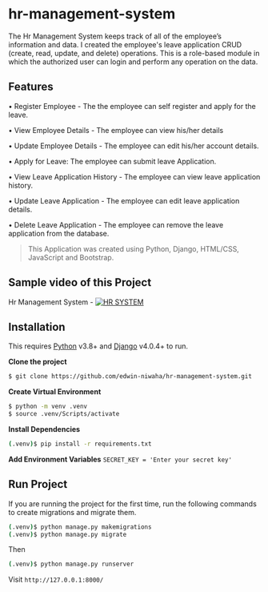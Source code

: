# hr-management-system

The Hr Management System keeps track of all of the employee’s information and data. I created the employee's leave application CRUD (create, read, update, and delete) operations. This is a role-based module in which the authorized user can login and perform any operation on the data.

## Features

• Register Employee - The the employee can self register and apply for the leave.

• View Employee Details - The employee can view his/her details

• Update Employee Details - The employee can edit his/her account details.

• Apply for Leave: The employee can submit leave Application.

• View Leave Application History - The employee can view leave application history.

• Update Leave Application - The employee can edit leave application details.

• Delete Leave Application - The employee can remove the leave application from the database.

> This Application was created using Python, Django, HTML/CSS, JavaScript and Bootstrap.

## Sample video of this Project

Hr Management System -
[![HR SYSTEM](https://github.com/edwin-niwaha/hr-management-system/assets/41472239/be5052ae-dae8-4c12-9a12-d3e996b6b743)](https://youtu.be/0qaWrDrrk5k)



## Installation

This requires [Python](https://www.python.org/) v3.8+ and [Django](https://www.djangoproject.com/) v4.0.4+ to run.

**Clone the project**

```bash
$ git clone https://github.com/edwin-niwaha/hr-management-system.git
```

**Create Virtual Environment**

```bash
$ python -m venv .venv
$ source .venv/Scripts/activate
```

**Install Dependencies**

```bash
(.venv)$ pip install -r requirements.txt
```

**Add Environment Variables**
`SECRET_KEY = 'Enter your secret key'`

## Run Project

If you are running the project for the first time, run the following commands to create migrations and migrate them.

```bash
(.venv)$ python manage.py makemigrations
(.venv)$ python manage.py migrate
```

Then

```bash
(.venv)$ python manage.py runserver
```

Visit `http://127.0.0.1:8000/`
